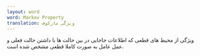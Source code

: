 ```yaml
---
layout: word
word: Markov Property
translation: ویژگی مارکوف
---
```


ویژگی از محیط های قطعی که اطلاعات جاجایی در بین حالت ها با داشتن حالت فعلی و عمل عامل به صورت کاملا قطعی مشخص شده است.
